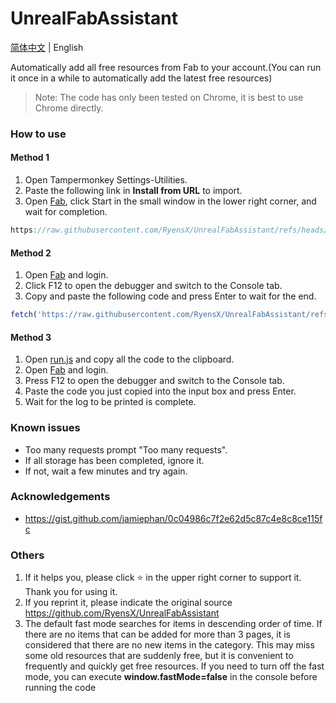 # UnrealFabAssistant

[简体中文](../README.md) | English

Automatically add all free resources from Fab to your account.(You can run it once in a while to automatically add the latest free resources)

>Note: The code has only been tested on Chrome, it is best to use Chrome directly.

### How to use

#### Method 1
1. Open Tampermonkey Settings-Utilities.
2. Paste the following link in **Install from URL** to import.
3. Open [Fab](https://www.fab.com/), click Start in the small window in the lower right corner, and wait for completion.
```javascript
https://raw.githubusercontent.com/RyensX/UnrealFabAssistant/refs/heads/main/tampermonkey.js
```

#### Method 2
1. Open [Fab](https://www.fab.com/) and login.
2. Click F12 to open the debugger and switch to the Console tab.
3. Copy and paste the following code and press Enter to wait for the end.
```javascript
fetch('https://raw.githubusercontent.com/RyensX/UnrealFabAssistant/refs/heads/main/run.js').then(r=>r.text()).then(t=>document.head.append(Object.assign(document.createElement('script'),{textContent:t})))
```

#### Method 3
1. Open [run.js](/run.js) and copy all the code to the clipboard.
2. Open [Fab](https://www.fab.com/) and login.
4. Press F12 to open the debugger and switch to the Console tab.
5. Paste the code you just copied into the input box and press Enter.
6. Wait for the log to be printed  is complete.

### Known issues
- Too many requests prompt "Too many requests".
- If all storage has been completed, ignore it.
- If not, wait a few minutes and try again.

### Acknowledgements
- https://gist.github.com/jamiephan/0c04986c7f2e62d5c87c4e8c8ce115fc

### Others
1. If it helps you, please click ⭐ in the upper right corner to support it. Thank you for using it.
2. If you reprint it, please indicate the original source https://github.com/RyensX/UnrealFabAssistant
3. The default fast mode searches for items in descending order of time. If there are no items that can be added for more than 3 pages, it is considered that there are no new items in the category. This may miss some old resources that are suddenly free, but it is convenient to frequently and quickly get free resources. If you need to turn off the fast mode, you can execute **window.fastMode=false** in the console before running the code